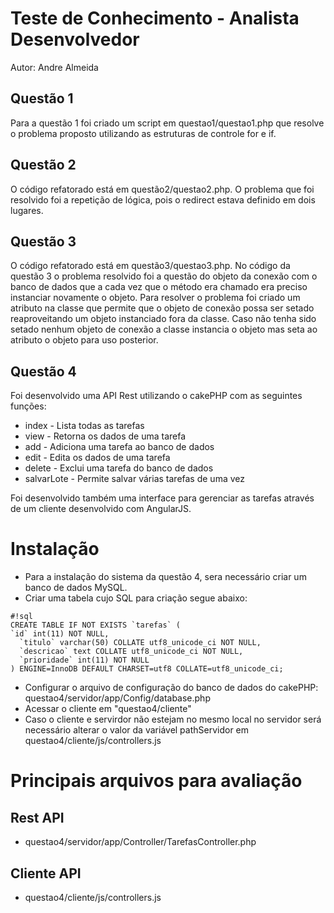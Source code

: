 # Teste de Conhecimento - Analista Desenvolvedor #
Autor: Andre Almeida

## Questão 1 ##
Para a questão 1 foi criado um script em questao1/questao1.php que resolve o problema proposto utilizando as estruturas de controle for e if.

## Questão 2 ##
O código refatorado está em questão2/questao2.php.
O problema que foi resolvido foi a repetição de lógica, pois o redirect estava definido em dois lugares.

## Questão 3 ##
O código refatorado está em questão3/questao3.php.
No código da questão 3 o problema resolvido foi a questão do objeto da conexão com o banco de dados que a cada vez que o método era chamado era preciso instanciar novamente o objeto.
Para resolver o problema foi criado um atributo na classe que permite que o objeto de conexão possa ser setado reaproveitando um objeto instanciado fora da classe. Caso não tenha sido setado nenhum objeto de conexão a classe instancia o objeto mas seta ao atributo o objeto para uso posterior.

## Questão 4 ##
Foi desenvolvido uma API Rest utilizando o cakePHP com as seguintes funções:
 * index - Lista todas as tarefas
 * view - Retorna os dados de uma tarefa
 * add - Adiciona uma tarefa ao banco de dados
 * edit - Edita os dados de uma tarefa
 * delete - Exclui uma tarefa do banco de dados
 * salvarLote - Permite salvar várias tarefas de uma vez

Foi desenvolvido também uma interface para gerenciar as tarefas através de um cliente desenvolvido com AngularJS.

# Instalação #
* Para a instalação do sistema da questão 4, sera necessário criar um banco de dados MySQL.
* Criar uma tabela cujo SQL para criação segue abaixo:
```
#!sql
CREATE TABLE IF NOT EXISTS `tarefas` (
`id` int(11) NOT NULL,
  `titulo` varchar(50) COLLATE utf8_unicode_ci NOT NULL,
  `descricao` text COLLATE utf8_unicode_ci NOT NULL,
  `prioridade` int(11) NOT NULL
) ENGINE=InnoDB DEFAULT CHARSET=utf8 COLLATE=utf8_unicode_ci;

```
* Configurar o arquivo de configuração do banco de dados do cakePHP: questao4/servidor/app/Config/database.php
* Acessar o cliente em "questao4/cliente"
* Caso o cliente e servirdor não estejam no mesmo local no servidor será necessário alterar o valor da variável pathServidor em questao4/cliente/js/controllers.js


# Principais arquivos para avaliação #
## Rest API ##
* questao4/servidor/app/Controller/TarefasController.php
## Cliente API ##
* questao4/cliente/js/controllers.js
